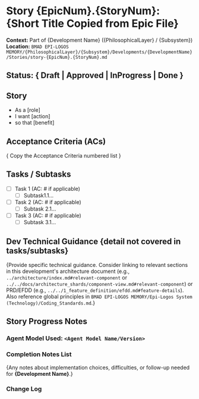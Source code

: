 # Story {EpicNum}.{StoryNum}: {Short Title Copied from Epic File}

**Context:** Part of {Development Name} ({PhilosophicalLayer} / {Subsystem})
**Location:** `BMAD EPI-LOGOS MEMORY/{PhilosophicalLayer}/{Subsystem}/Developments/{DevelopmentName}/Stories/story-{EpicNum}.{StoryNum}.md`

## Status: { Draft | Approved | InProgress | Done }

## Story

- As a [role]
- I want [action]
- so that [benefit]

## Acceptance Criteria (ACs)

{ Copy the Acceptance Criteria numbered list }

## Tasks / Subtasks

- [ ] Task 1 (AC: # if applicable)
  - [ ] Subtask1.1...
- [ ] Task 2 (AC: # if applicable)
  - [ ] Subtask 2.1...
- [ ] Task 3 (AC: # if applicable)
  - [ ] Subtask 3.1...

## Dev Technical Guidance {detail not covered in tasks/subtasks}

{Provide specific technical guidance. Consider linking to relevant sections in this development's architecture document (e.g., `../architecture/index.md#relevant-component` or `../../docs/architecture_shards/component-view.md#relevant-component`) or PRD/EFDD (e.g., `../../1_feature_definition/efdd.md#feature-details`). Also reference global principles in `BMAD EPI-LOGOS MEMORY/Epi-Logos System (Technology)/Coding_Standards.md`.}

## Story Progress Notes

### Agent Model Used: `<Agent Model Name/Version>`

### Completion Notes List
{Any notes about implementation choices, difficulties, or follow-up needed for **{Development Name}**.}

### Change Log
